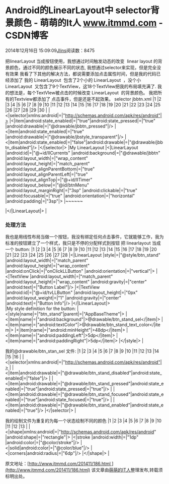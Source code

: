 
# Android的LinearLayout中 selector背景颜色 - 萌萌的It人 www.itmmd.com - CSDN博客


2014年12月16日 15:09:09[Jlins](https://me.csdn.net/dyllove98)阅读数：8475


把linearLayout 当成按钮使用，我想通过时间触发动态的改变  linear layout 的背景颜色，通过不同的颜色展示不同的状态, 我想通过selector来实现，但是完全没有效果
我看了下其他的解决方法，都说需要添加点击属性时间，但是我的代码已经添加了
我的 LinearLayout  包含了2个小的 LinearLayout  ，没个小LinearLayout  又包含了9个TextView，这18个TextVIew把我的布局填充满了.
我的想法是，每个TextVIew被点击的时候改变 LinearLayout  的背景颜色。
我把所有的Textview都添加了 点击事件，但是还是不起效果。
selector jbbtn.xml
|1
|2
|3
|4
|5
|6
|7
|8
|9
|10
|11
|12
|13
|14
|15
|16
|17
|18
|19
|20
|21
|22
|23
|24
|25
|26
|27
|28
|29
|30
|<?|xml|version|=|"1.0"|encoding|=|"utf-8"|?>
|<|selector|xmlns:android|=|"http://schemas.android.com/apk/res/android"|>
|<|item|android:state_enabled|=|"true"|android:state_pressed|=|"true"
|android:drawable|=|"@drawable/jbbtn_pressed"|/>
|<|item|android:state_enabled|=|"true"
|android:drawable|=|"@drawable/jbstyle_transparent"|/>
|<|item|android:state_enabled|=|"false"|android:drawable|=|"@drawable/jbbtn_disabled"|/>
|</|selector|>
|My LinearLayout
|<|LinearLayout
|android:id|=|"@+id/llCurrents"
|android:background|=|"@drawable/jbbtn"
|android:layout_width|=|"wrap_content"
|android:layout_height|=|"match_parent"
|android:layout_alignParentBottom|=|"true"
|android:layout_alignParentLeft|=|"true"
|android:layout_alignTop|=|"@+id/llTimer"
|android:layout_below|=|"@id/btnMenu"
|android:layout_marginRight|=|"3sp"
|android:clickable|=|"true"
|android:focusable|=|"true"
|android:orientation|=|"horizontal"
|android:padding|=|"3sp"|>
|~~~~~~

|</|LinearLayout|>
|


### 处理方法
我也是用线性布局当做一个按钮，我没有绑定任何点击事件，它就能够工作，我为标准的按钮建立了一个样式，我只是不停的分配样式到按钮
把 linearlayout 当成一个 button:
|1
|2
|3
|4
|5
|6
|7
|8
|9
|10
|11
|12
|13
|14
|15
|16
|17
|18
|19
|20
|21
|22
|23
|24
|25
|26
|27
|28
|<|LinearLayout
|style|=|"@style/btn_stand"
|android:layout_width|=|"match_parent"
|android:layout_height|=|"wrap_content"
|android:onClick|=|"onClickLLButton"
|android:orientation|=|"vertical"|>
|<|TextView
|android:layout_width|=|"match_parent"
|android:layout_height|=|"wrap_content"
|android:gravity|=|"center"
|android:text|=|"Button Label"|/>
|<|TextView
|android:id|=|"@+id/tvLLButton"
|android:layout_height|=|"0px"
|android:layout_weight|=|"1"
|android:gravity|=|"center"
|android:text|=|"Button Info"|/>
|</|LinearLayout|>
|My style definition for the button:
|<|style|name|=|"btn_stand"|parent|=|"AppBaseTheme"|>
|<|item|name|=|"android:background"|>@drawable/btn_stand_sel</|item|>
|<|item|name|=|"android:textColor"|>@drawable/btn_stand_text_color</|item|>
|<|item|name|=|"android:minHeight"|>48dp</|item|>
|<|item|name|=|"android:paddingLeft"|>5dp</|item|>
|<|item|name|=|"android:paddingRight"|>5dp</|item|>
|</|style|>
|

我的@drawable/btn_stan_sel 文件:
|1
|2
|3
|4
|5
|6
|7
|8
|9
|10
|11
|12
|13
|14
|15
|16
|<?|xml|version|=|"1.0"|encoding|=|"utf-8"|?>
|<|selector|xmlns:android|=|"http://schemas.android.com/apk/res/android"|>
|<!-- disabled state -->
|<|item|android:drawable|=|"@drawable/btn_stand_disabled"|android:state_enabled|=|"false"|/>
|<!-- enabled and pressed state -->
|<|item|android:drawable|=|"@drawable/btn_stand_pressed"|android:state_enabled|=|"true"|android:state_pressed|=|"true"|/>
|<!-- enabled and focused state -->
|<|item|android:drawable|=|"@drawable/btn_stand_focused"|android:state_enabled|=|"true"|android:state_focused|=|"true"|/>
|<!-- enabled state -->
|<|item|android:drawable|=|"@drawable/btn_stand_enabled"|android:state_enabled|=|"true"|/>
|</|selector|>
|

我的绘制文件为重复的为每一个状态绘制不同的颜色
|1
|2
|3
|4
|5
|6
|7
|8
|9
|10
|11
|12
|13
|<?|xml|version|=|"1.0"|encoding|=|"utf-8"|?>
|<|shape|xmlns:android|=|"http://schemas.android.com/apk/res/android"
|android:shape|=|"rectangle"|>
|<|stroke
|android:width|=|"1dp"
|android:color|=|"@color/stroke"|/>
|<|solid|android:color|=|"@color/blue"|/>
|<|corners|android:radius|=|"6dp"|/>
|</|shape|>
|


原文地址：[http://www.itmmd.com/201411/186.html ](http://www.itmmd.com/201411/186.html)
该文章由[萌萌的IT人](http://www.itmmd.com/)整理发布,转载须标明出处。

